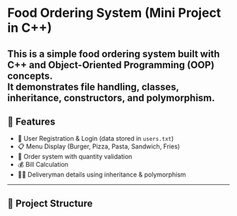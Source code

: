 #  Food Ordering System (Mini Project in C++)
This is a simple **food ordering system** built with **C++ and Object-Oriented Programming (OOP)** concepts.  
It demonstrates file handling, classes, inheritance, constructors, and polymorphism.
---
## 🚀 Features
- 🔑 User Registration & Login (data stored in `users.txt`)
- 📋 Menu Display (Burger, Pizza, Pasta, Sandwich, Fries)
- 🛒 Order system with quantity validation
- 💰 Bill Calculation
- 👨‍💼 Deliveryman details using inheritance & polymorphism
---
## 📂 Project Structure
